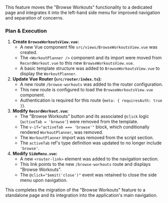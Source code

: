 This feature moves the "Browse Workouts" functionality to a dedicated page and integrates it into the left-hand side menu for improved navigation and separation of concerns.

### Plan & Execution

1.  **Create `BrowseWorkoutsView.vue`:**
    *   A new Vue component file `src/views/BrowseWorkoutsView.vue` was created.
    *   The `<WorkoutPlanner />` component and its import were moved from `RecordWorkout.vue` to this new `BrowseWorkoutsView.vue`.
    *   A basic template structure was added to `BrowseWorkoutsView.vue` to display the `WorkoutPlanner`.
2.  **Update Vue Router (`src/router/index.ts`):**
    *   A new route `/browse-workouts` was added to the router configuration.
    *   This new route is configured to load the `BrowseWorkoutsView.vue` component.
    *   Authentication is required for this route (`meta: { requiresAuth: true }`).
3.  **Modify `RecordWorkout.vue`:**
    *   The "Browse Workouts" button and its associated `@click` logic (`activeTab = 'browse'`) were removed from the template.
    *   The `v-if="activeTab === 'browse'"` block, which conditionally rendered `WorkoutPlanner`, was removed.
    *   The `WorkoutPlanner` import was removed from the script section.
    *   The `activeTab` ref's type definition was updated to no longer include `'browse'`.
4.  **Modify `SideMenu.vue`:**
    *   A new `<router-link>` element was added to the navigation section.
    *   This link points to the new `/browse-workouts` route and displays "Browse Workouts".
    *   The `@click="$emit('close')"` event was retained to close the side menu upon navigation.

This completes the migration of the "Browse Workouts" feature to a standalone page and its integration into the application's main navigation.